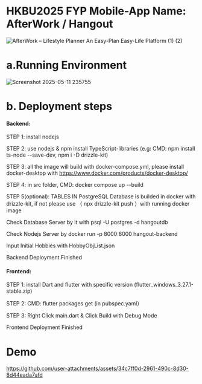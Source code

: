 # HKBU2025 FYP Mobile-App Name:  AfterWork / Hangout  
![AfterWork – Lifestyle Planner An Easy-Plan Easy-Life Platform (1) (2)](https://github.com/user-attachments/assets/fca0ee8b-2c31-45ce-ae6c-5be3129b6604)



# a.Running Environment
![Screenshot 2025-05-11 235755](https://github.com/user-attachments/assets/b4af28d6-4006-459b-95eb-b31abef7f7cb)


# b. Deployment steps
#### Backend:
STEP 1: install nodejs 
 
STEP 2: use nodejs & npm install TypeScript-libraries (e.g: CMD: npm install ts-node --save-dev, npm i -D drizzle-kit)

STEP 3: all the image will build with docker-compose.yml, please install docker-desktop with https://www.docker.com/products/docker-desktop/

STEP 4: in src folder, CMD: docker compose up --build

STEP 5(optional): TABLES IN PostgreSQL Database is builded in docker with drizzle-kit, if not please use （ npx drizzle-kit push ）with running docker image

Check Database Server by it with psql -U postgres -d hangoutdb

Check Nodejs Server by docker run -p 8000:8000 hangout-backend

Input Initial Hobbies with HobbyObjList.json

Backend Deployment Finished



#### Frontend:
STEP 1: install Dart and flutter with specific version (flutter_windows_3.27.1-stable.zip)

STEP 2: CMD: flutter packages get (in pubspec.yaml）

STEP 3:  Right Click main.dart & Click Build with Debug Mode

Frontend Deployment Finished


# Demo
https://github.com/user-attachments/assets/34c7ff0d-2961-490c-8d30-8d44eada7afd






